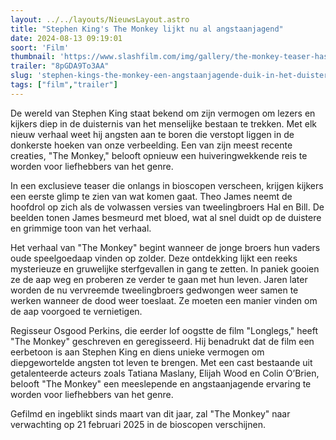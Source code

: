 ```yaml
---
layout: ../../layouts/NieuwsLayout.astro
title: "Stephen King's The Monkey lijkt nu al angstaanjagend"
date: 2024-08-13 09:19:01
soort: 'Film'
thumbnail: 'https://www.slashfilm.com/img/gallery/the-monkey-teaser-has-the-director-of-longlegs-taking-on-a-stephen-king-story/stephen-kings-the-monkey-is-coming-to-the-big-screen-1723481908.jpg'
trailer: "8pGDA9To3AA"
slug: 'stephen-kings-the-monkey-een-angstaanjagende-duik-in-het-duistere-rijk-van-de-horror'
tags: ["film","trailer"]
---
```


De wereld van Stephen King staat bekend om zijn vermogen om lezers en kijkers diep in de duisternis van het menselijke bestaan te trekken. Met elk nieuw verhaal weet hij angsten aan te boren die verstopt liggen in de donkerste hoeken van onze verbeelding. Een van zijn meest recente creaties, "The Monkey," belooft opnieuw een huiveringwekkende reis te worden voor liefhebbers van het genre.

In een exclusieve teaser die onlangs in bioscopen verscheen, krijgen kijkers een eerste glimp te zien van wat komen gaat. Theo James neemt de hoofdrol op zich als de volwassen versies van tweelingbroers Hal en Bill. De beelden tonen James besmeurd met bloed, wat al snel duidt op de duistere en grimmige toon van het verhaal.

Het verhaal van "The Monkey" begint wanneer de jonge broers hun vaders oude speelgoedaap vinden op zolder. Deze ontdekking lijkt een reeks mysterieuze en gruwelijke sterfgevallen in gang te zetten. In paniek gooien ze de aap weg en proberen ze verder te gaan met hun leven. Jaren later worden de nu vervreemde tweelingbroers gedwongen weer samen te werken wanneer de dood weer toeslaat. Ze moeten een manier vinden om de aap voorgoed te vernietigen.

Regisseur Osgood Perkins, die eerder lof oogstte de film "Longlegs," heeft "The Monkey" geschreven en geregisseerd. Hij benadrukt dat de film een eerbetoon is aan Stephen King en diens unieke vermogen om diepgewortelde angsten tot leven te brengen. Met een cast bestaande uit getalenteerde acteurs zoals Tatiana Maslany, Elijah Wood en Colin O’Brien, belooft "The Monkey" een meeslepende en angstaanjagende ervaring te worden voor liefhebbers van het genre.

Gefilmd en ingeblikt sinds maart van dit jaar, zal "The Monkey" naar verwachting op 21 februari 2025 in de bioscopen verschijnen.
